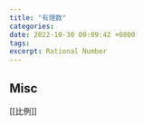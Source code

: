 ```yaml
---
title: "有理数"
categories: 
date: 2022-10-30 00:09:42 +0800
tags: 
excerpt: Rational Number
---
```













## Misc

[[比例]]

